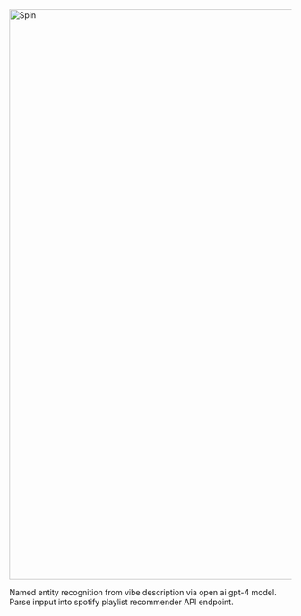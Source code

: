 <img width="1018" alt="Spin" src="https://github.com/ngoiyaeric/Spin.ai/assets/115367894/1471650f-5f28-423a-a46e-4eaee0e11244">

Named entity recognition from vibe description via open ai gpt-4 model. 
Parse inpput into spotify playlist recommender API endpoint. 

